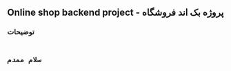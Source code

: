 <h2>Online shop backend project - پروژه بک اند فروشگاه</h2>

<h3>توضیحات<h3>
<pre>
<h4>سلام ممدم</h4>
</pre>
